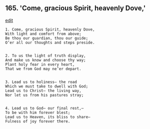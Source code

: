 
## 165.  'Come, gracious Spirit, heavenly Dove,'
[edit](https://docs.google.com/document/d/1Qjv2dNY8DfKQI%2DJ1ob0uSVMmZJ5fygG%2D/edit?mode=html)



    1. Come, gracious Spirit, heavenly Dove,
    With light and comfort from above;
    Be thou our guardian, thou our guide;
    O’er all our thoughts and steps preside.


    2. To us the light of truth display,
    And make us know and choose thy way;
    Plant holy fear in every heart,
    That we from God may ne’er depart.


    3. Lead us to holiness— the road
    Which we must take to dwell with God;
    Lead us to Christ— the living way,
    Nor let us from his pastures stray;


    4. Lead us to God— our final rest,—
    To be with him forever blest;
    Lead us to Heaven, its bliss to share—
    Fulness of joy forever there.

